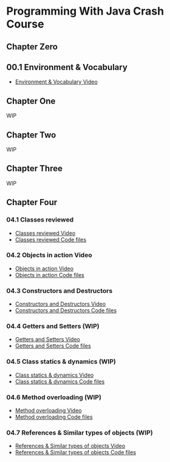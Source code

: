 # Programming With Java Crash Course

## Chapter Zero

## 00.1  Environment & Vocabulary
  - [Environment & Vocabulary Video](https://youtu.be/5qTrDPcJg4Y)


## Chapter One
WIP

## Chapter Two
WIP

## Chapter Three
WIP

## Chapter Four
### 04.1 Classes reviewed
  - [Classes reviewed Video](https://youtu.be/nFast6K5CJU)
  - [Classes reviewed Code files](https://github.com/adaroobi/programming-with-java-crashcourse/tree/f8775e544bc71247824b5e99082b164339c1ba8c)

### 04.2 Objects in action Video
  - [Objects in action Video](https://youtu.be/8HiB9AtxvZw)
  - [Objects in action Code files](https://github.com/adaroobi/programming-with-java-crashcourse/tree/c01d9e305f15b0bffc3b3b6fd4d0b9098dcb16c0)

### 04.3 Constructors and Destructors
  - [Constructors and Destructors Video](#)
  - [Constructors and Destructors Code files](#)

### 04.4 Getters and Setters (WIP)
  - [Getters and Setters Video](#)
  - [Getters and Setters Code files](#)

### 04.5 Class statics & dynamics (WIP)
  - [Class statics & dynamics Video](#)
  - [Class statics & dynamics Code files](#)

### 04.6 Method overloading (WIP)
  - [Method overloading Video](#)
  - [Method overloading Code files](#)

### 04.7 References & Similar types of objects (WIP)
  - [References & Similar types of objects Video](#)
  - [References & Similar types of objects Code files](#)
